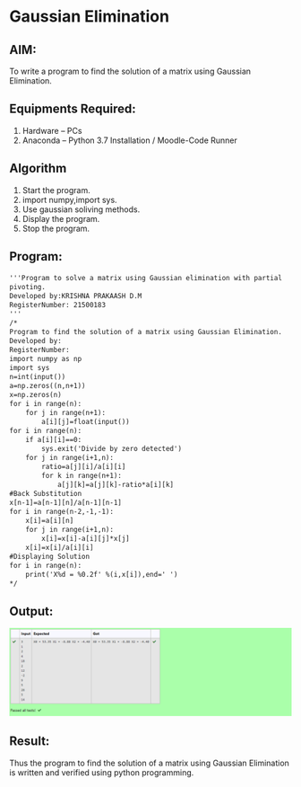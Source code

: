 # Gaussian Elimination

## AIM:
To write a program to find the solution of a matrix using Gaussian Elimination.

## Equipments Required:
1. Hardware – PCs
2. Anaconda – Python 3.7 Installation / Moodle-Code Runner

## Algorithm
1. Start the program.
2. import numpy,import sys.
3. Use gaussian soliving methods.
4. Display the program.
5. Stop the program.

## Program:
```
'''Program to solve a matrix using Gaussian elimination with partial pivoting.
Developed by:KRISHNA PRAKAASH D.M
RegisterNumber: 21500183
'''
/*
Program to find the solution of a matrix using Gaussian Elimination.
Developed by: 
RegisterNumber: 
import numpy as np
import sys
n=int(input())
a=np.zeros((n,n+1))
x=np.zeros(n)
for i in range(n):
    for j in range(n+1):
        a[i][j]=float(input())
for i in range(n):
    if a[i][i]==0:
        sys.exit('Divide by zero detected')
    for j in range(i+1,n):
        ratio=a[j][i]/a[i][i]
        for k in range(n+1):
            a[j][k]=a[j][k]-ratio*a[i][k]
#Back Substitution
x[n-1]=a[n-1][n]/a[n-1][n-1]
for i in range(n-2,-1,-1):
    x[i]=a[i][n]
    for j in range(i+1,n):
        x[i]=x[i]-a[i][j]*x[j]
    x[i]=x[i]/a[i][i]
#Displaying Solution
for i in range(n):
    print('X%d = %0.2f' %(i,x[i]),end=' ')
*/
```

## Output:
![gaussian elimination](ZZZ4.png)


## Result:
Thus the program to find the solution of a matrix using Gaussian Elimination is written and verified using python programming.


